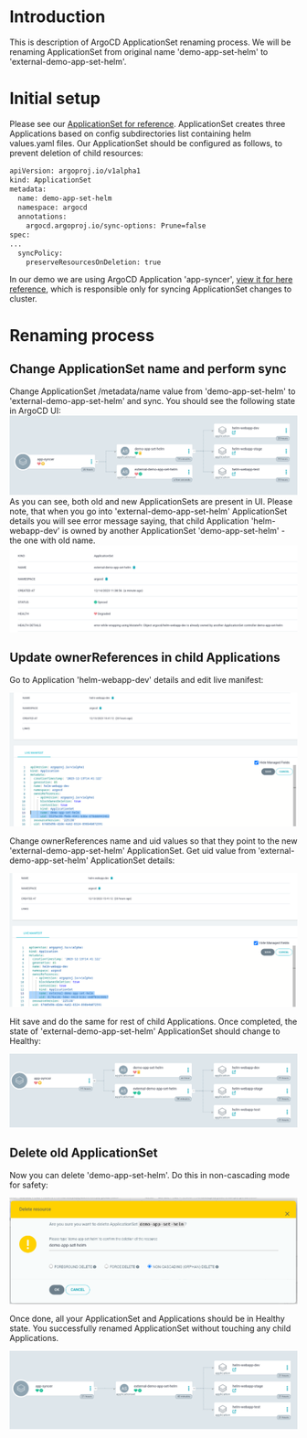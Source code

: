 

# Introduction
This is description of ArgoCD ApplicationSet renaming process. We will be renaming ApplicationSet from original name 'demo-app-set-helm' to 'external-demo-app-set-helm'.


# Initial setup
Please see our [ApplicationSet for reference](argo-apps/application-set.yaml).
ApplicationSet creates three Applications based on config subdirectories list containing helm values.yaml files. Our ApplicationSet should be configured as follows, to prevent deletion of child resources:

```
apiVersion: argoproj.io/v1alpha1
kind: ApplicationSet
metadata:
  name: demo-app-set-helm
  namespace: argocd
  annotations:
    argocd.argoproj.io/sync-options: Prune=false
spec:
...
  syncPolicy:
    preserveResourcesOnDeletion: true
```
In our demo we are using ArgoCD Application 'app-syncer', [view it for here reference](argo-app-syncer/app-syncer.yaml), which is responsible only for syncing ApplicationSet changes to cluster.
# Renaming process

## Change ApplicationSet name and perform sync
Change ApplicationSet /metadata/name value from 'demo-app-set-helm' to 'external-demo-app-set-helm' and sync. You should see the following state in ArgoCD UI:
![Step 1. Degraded state when ArgoCD tries to switch between old and new ApplicationSet](img/rename-01.png)
As you can see, both old and new ApplicationSets are present in UI. Please note, that when you go into 'external-demo-app-set-helm' ApplicationSet details you will see error message saying, that child Application 'helm-webapp-dev' is owned by another ApplicationSet 'demo-app-set-helm' - the one with old name.
![Step 1. Degrade state, error message of new ApplicationSet](img/rename-02.png)

## Update ownerReferences in child Applications
Go to Application 'helm-webapp-dev' details and edit live manifest:

![Step 2. Edit live manifest in child Applications](img/rename-03.png)

Change ownerReferences name and uid values so that they point to the new 'external-demo-app-set-helm' ApplicationSet. Get uid value from 'external-demo-app-set-helm' ApplicationSet details:

![Step 2. Edit live manifest in child Applications](img/rename-04.png)

Hit save and do the same for rest of child Applications. Once completed, the state of 'external-demo-app-set-helm' ApplicationSet should change to Healthy:

![Step 3. Delete old ApplicationSet](img/rename-05.png)

## Delete old ApplicationSet

Now you can delete 'demo-app-set-helm'. Do this in non-cascading mode for safety:

![Step 3. Delete old ApplicationSet](img/rename-06.png)

Once done, all your ApplicationSet and Applications should be in Healthy state. You successfully renamed ApplicationSet without touching any child Applications.

![Step 3. Delete old ApplicationSet](img/rename-07.png)